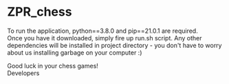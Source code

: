 # ZPR_chess

To run the application, python==3.8.0 and pip==21.0.1 are required.  
Once you have it downloaded, simply fire up run.sh script. Any other dependencies will be installed in project directory - you don't have to worry about us installing garbage on your computer :)  
  
Good luck in your chess games!  
Developers
